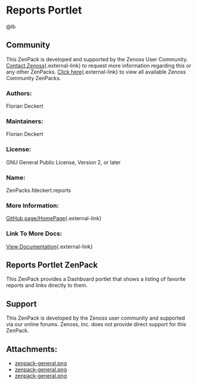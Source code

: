 # Reports Portlet

@lb[](img/zenpack-zenpack-general.png)

## Community

This ZenPack is developed and supported by the Zenoss User Community.
[Contact Zenoss](https://tryit.zenoss.com/zenpack-contact/){.external-link} to
request more information regarding this or any other ZenPacks. [Click here](https://zenoss.com/product/zenpacks?f%5B0%5D=im_field_zenpack_category:1021){.external-link} to
view all available Zenoss Community ZenPacks.

### Authors:

Florian Deckert

### Maintainers:

Florian Deckert

### License:

GNU General Public License, Version 2, or later

### Name:

ZenPacks.fdeckert.reports

### More Information:

[GitHub page/HomePage](http://community.zenoss.org/docs/DOC-3473){.external-link}

### Link To More Docs:

[View Documentation](http://community.zenoss.org/docs/DOC-3473){.external-link}

## Reports Portlet ZenPack

This ZenPack provides a Dashboard portlet that shows a listing of
favorite reports and links directly to them.

## Support

This ZenPack is developed by the Zenoss user community and supported via
our online forums. Zenoss, Inc. does not provide direct support for this
ZenPack.

## Attachments:

-   [zenpack-general.png](img/zenpack-zenpack-general.png)
-   [zenpack-general.png](img/zenpack-zenpack-general.png)
-   [zenpack-general.png](img/zenpack-zenpack-general.png)

